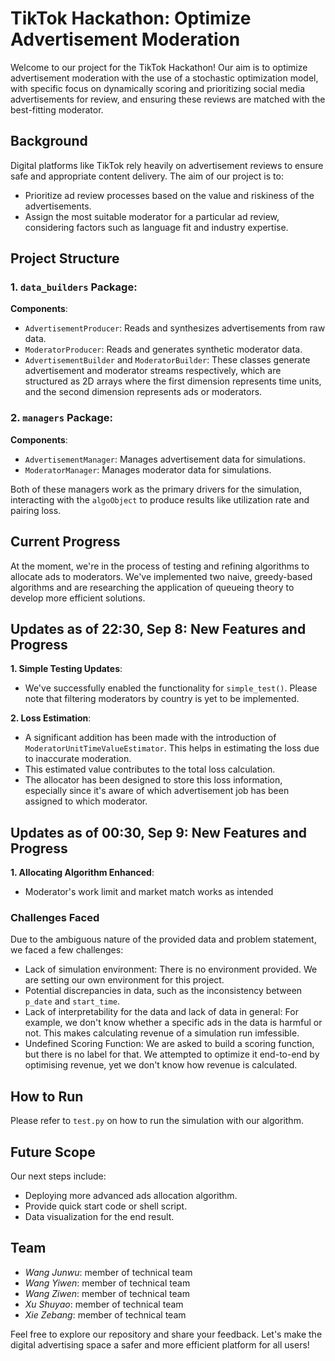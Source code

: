# TikTok Hackathon: Optimize Advertisement Moderation

Welcome to our project for the TikTok Hackathon! Our aim is to optimize advertisement moderation with the use of a stochastic optimization model, with specific focus on dynamically scoring and prioritizing social media advertisements for review, and ensuring these reviews are matched with the best-fitting moderator.

## Background

Digital platforms like TikTok rely heavily on advertisement reviews to ensure safe and appropriate content delivery. The aim of our project is to:

- Prioritize ad review processes based on the value and riskiness of the advertisements.
- Assign the most suitable moderator for a particular ad review, considering factors such as language fit and industry expertise.

## Project Structure

### 1. `data_builders` Package:

**Components**:

- `AdvertisementProducer`: Reads and synthesizes advertisements from raw data.
- `ModeratorProducer`: Reads and generates synthetic moderator data.
- `AdvertisementBuilder` and `ModeratorBuilder`: These classes generate advertisement and moderator streams respectively, which are structured as 2D arrays where the first dimension represents time units, and the second dimension represents ads or moderators.

### 2. `managers` Package:

**Components**:

- `AdvertisementManager`: Manages advertisement data for simulations.
- `ModeratorManager`: Manages moderator data for simulations.

Both of these managers work as the primary drivers for the simulation, interacting with the `algoObject` to produce results like utilization rate and pairing loss.

## Current Progress

At the moment, we're in the process of testing and refining algorithms to allocate ads to moderators. We've implemented two naive, greedy-based algorithms and are researching the application of queueing theory to develop more efficient solutions.

## Updates as of 22:30, Sep 8: New Features and Progress

**1. Simple Testing Updates**:
- We've successfully enabled the functionality for `simple_test()`. Please note that filtering moderators by country is yet to be implemented.

**2. Loss Estimation**:
- A significant addition has been made with the introduction of `ModeratorUnitTimeValueEstimator`. This helps in estimating the loss due to inaccurate moderation.
- This estimated value contributes to the total loss calculation.
- The allocator has been designed to store this loss information, especially since it's aware of which advertisement job has been assigned to which moderator.

## Updates as of 00:30, Sep 9: New Features and Progress

**1. Allocating Algorithm Enhanced**:
- Moderator's work limit and market match works as intended

### Challenges Faced

Due to the ambiguous nature of the provided data and problem statement, we faced a few challenges:

- Lack of simulation environment: There is no environment provided. We are setting our own environment for this project.
- Potential discrepancies in data, such as the inconsistency between `p_date` and `start_time`.
- Lack of interpretability for the data and lack of data in general: For example, we don't know whether a specific ads in the data is harmful or not. This makes calculating revenue of a simulation run imfessible.
- Undefined Scoring Function: We are asked to build a scoring function, but there is no label for that. We attempted to optimize it end-to-end by optimising revenue, yet we don't know how revenue is calculated.

## How to Run

Please refer to `test.py` on how to run the simulation with our algorithm.

## Future Scope

Our next steps include:

- Deploying more advanced ads allocation algorithm.
- Provide quick start code or shell script.
- Data visualization for the end result.

## Team

- *Wang Junwu*: member of technical team
- *Wang Yiwen*: member of technical team
- *Wang Ziwen*: member of technical team
- *Xu Shuyao*: member of technical team
- *Xie Zebang*: member of technical team

Feel free to explore our repository and share your feedback. Let's make the digital advertising space a safer and more efficient platform for all users!